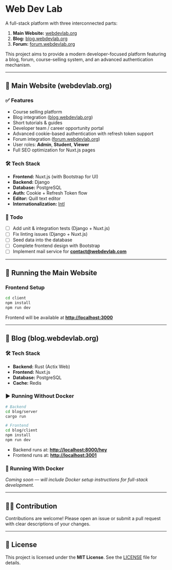 # Web Dev Lab

A full-stack platform with three interconnected parts:

1. **Main Website:** [webdevlab.org](https://webdevlab.org)  
2. **Blog:** [blog.webdevlab.org](https://blog.webdevlab.org)  
3. **Forum:** [forum.webdevlab.org](https://forum.webdevlab.org)  

This project aims to provide a modern developer-focused platform featuring a blog, forum, course-selling system, and an advanced authentication mechanism.

---

## 📌 Main Website (webdevlab.org)

### ✅ Features
- Course selling platform
- Blog integration ([blog.webdevlab.org](https://blog.webdevlab.org))
- Short tutorials & guides
- Developer team / career opportunity portal
- Advanced cookie-based authentication with refresh token support
- Forum integration ([forum.webdevlab.org](https://forum.webdevlab.org))
- User roles: **Admin**, **Student**, **Viewer**
- Full SEO optimization for Nuxt.js pages

### 🛠 Tech Stack
- **Frontend:** Nuxt.js (with Bootstrap for UI)
- **Backend:** Django
- **Database:** PostgreSQL
- **Auth:** Cookie + Refresh Token flow
- **Editor:** Quill text editor
- **Internationalization:** [Intl](https://developer.mozilla.org/en-US/docs/Web/JavaScript/Reference/Global_Objects/Intl)

### 📝 Todo
- [ ] Add unit & integration tests (Django + Nuxt.js)
- [ ] Fix linting issues (Django + Nuxt.js)
- [ ] Seed data into the database
- [ ] Complete frontend design with Bootstrap
- [ ] Implement mail service for **contact@webdevlab.com**

---

## 🚀 Running the Main Website

### Frontend Setup
```sh
cd client
npm install
npm run dev
````

Frontend will be available at **[http://localhost:3000](http://localhost:3000)**

---

## 📰 Blog (blog.webdevlab.org)

### 🛠 Tech Stack

* **Backend:** Rust (Actix Web)
* **Frontend:** Nuxt.js
* **Database:** PostgreSQL
* **Cache:** Redis

### ▶️ Running Without Docker

```sh
# Backend
cd blog/server
cargo run

# Frontend
cd blog/client
npm install
npm run dev
```

* Backend runs at: **[http://localhost:8000/hey](http://localhost:8000/hey)**
* Frontend runs at: **[http://localhost:3001](http://localhost:3001)**

### 🐳 Running With Docker

*Coming soon — will include Docker setup instructions for full-stack development.*

---

## 🧑‍💻 Contribution

Contributions are welcome!
Please open an issue or submit a pull request with clear descriptions of your changes.

---

## 📄 License

This project is licensed under the **MIT License**.
See the [LICENSE](./LICENSE) file for details.

```
